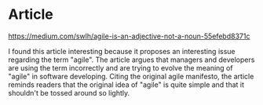 # Article

https://medium.com/swlh/agile-is-an-adjective-not-a-noun-55efebd8371c

I found this article interesting because it proposes an interesting issue regarding the term "agile". The article argues that managers and developers are using the term incorrectly and are trying to evolve the meaning of "agile" in software developing. Citing the original agile manifesto, the article reminds readers that the original idea of "agile" is quite simple and that it shouldn't be tossed around so lightly.